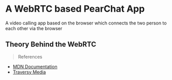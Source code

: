 # A WebRTC based PearChat App

A video calling app based on the browser which connects the two person to each other via the browser

## Theory Behind the WebRTC

> References

- [MDN Documentation](https://developer.mozilla.org/en-US/docs/Web/API/WebRTC_API)
- [Traversy Media](https://youtube.com/c/TraversyMedia/videos)
